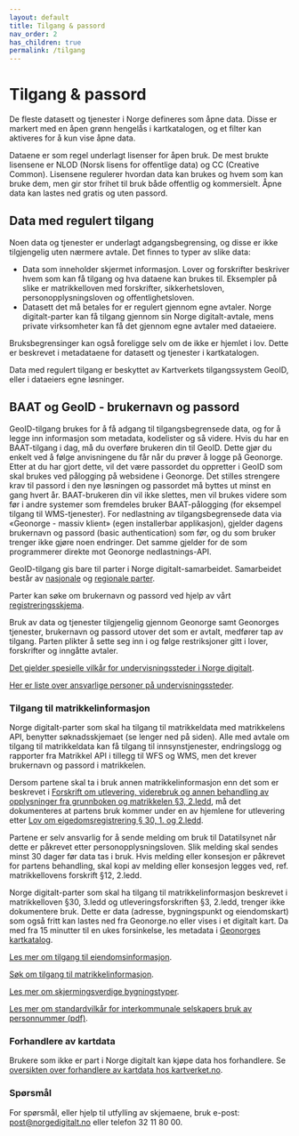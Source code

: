 ```yaml
---
layout: default
title: Tilgang & passord
nav_order: 2
has_children: true
permalink: /tilgang
---
```


# Tilgang & passord

  
De fleste datasett og tjenester i Norge defineres som åpne data. Disse er markert med en åpen grønn hengelås i kartkatalogen, og et filter kan aktiveres for å kun vise åpne data.

Dataene er som regel underlagt lisenser for åpen bruk. De mest brukte lisensene er NLOD (Norsk lisens for offentlige data) og CC (Creative Common). Lisensene regulerer hvordan data kan brukes og hvem som kan bruke dem, men gir stor frihet til bruk både offentlig og kommersielt. Åpne data kan lastes ned gratis og uten passord.

## Data med regulert tilgang

Noen data og tjenester er underlagt adgangsbegrensing, og disse er ikke tilgjengelig uten nærmere avtale. Det finnes to typer av slike data:

- Data som inneholder skjermet informasjon. Lover og forskrifter beskriver hvem som kan få tilgang og hva dataene kan brukes til. Eksempler på slike er matrikkelloven med forskrifter, sikkerhetsloven, personopplysningsloven og offentlighetsloven.
- Datasett det må betales for er regulert gjennom egne avtaler. Norge digitalt-parter kan få tilgang gjennom sin Norge digitalt-avtale, mens private virksomheter kan få det gjennom egne avtaler med dataeiere.

Bruksbegrensinger kan også foreligge selv om de ikke er hjemlet i lov. Dette er beskrevet i metadataene for datasett og tjenester i kartkatalogen.

Data med regulert tilgang er beskyttet av Kartverkets tilgangssystem GeoID, eller i dataeiers egne løsninger.

## BAAT og GeoID - brukernavn og passord

GeoID-tilgang brukes for å få adgang til tilgangsbegrensede data, og for å legge inn informasjon som metadata, kodelister og så videre. Hvis du har en BAAT-tilgang i dag, må du overføre brukeren din til GeoID. Dette gjør du enkelt ved å følge anvisningene du får når du prøver å logge på Geonorge. Etter at du har gjort dette, vil det være passordet du oppretter i GeoID som skal brukes ved pålogging på websidene i Geonorge. Det stilles strengere krav til passord i den nye løsningen og passordet må byttes ut minst en gang hvert år. BAAT-brukeren din vil ikke slettes, men vil brukes videre som før i andre systemer som fremdeles bruker BAAT-pålogging (for eksempel tilgang til WMS-tjenester). For nedlastning av tilgangsbegrensede data via «Geonorge - massiv klient» (egen installerbar applikasjon), gjelder dagens brukernavn og passord (basic authentication) som før, og du som bruker trenger ikke gjøre noen endringer. Det samme gjelder for de som programmerer direkte mot Geonorge nedlastnings-API.

GeoID-tilgang gis bare til parter i Norge digitalt-samarbeidet. Samarbeidet består av [nasjonale](https://www.geonorge.no/globalassets/geonorge2/parter/nasjonale-parter-i-norge-digitalt-1.pdf) og [regionale parter](https://www.geonorge.no/globalassets/geonorge2/parter/regionale-parter-i-norge-digitalt.pdf).

Parter kan søke om brukernavn og passord ved hjelp av vårt [registreringsskjema](http://www.geonorge.no/NDUserForm/).

Bruk av data og tjenester tilgjengelig gjennom Geonorge samt Geonorges tjenester, brukernavn og passord utover det som er avtalt, medfører tap av tilgang. Parten plikter å sette seg inn i og følge restriksjoner gitt i lover, forskrifter og inngåtte avtaler.

[Det gjelder spesielle vilkår for undervisningssteder i Norge digitalt](https://www.geonorge.no/Geodataarbeid/Norge-digitalt/studenter-og-undervisningssteder/).

[Her er liste over ansvarlige personer på undervisningssteder](https://www.geonorge.no/globalassets/geonorge2/parter/nasjonale-parter-i-norge-digitalt-1.pdf).

### Tilgang til matrikkelinformasjon

Norge digitalt-parter som skal ha tilgang til matrikkeldata med matrikkelens API, benytter søknadsskjemaet (se lenger ned på siden). Alle med avtale om tilgang til matrikkeldata kan få tilgang til innsynstjenester, endringslogg og rapporter fra Matrikkel API i tillegg til WFS og WMS, men det krever brukernavn og passord i matrikkelen.

Dersom partene skal ta i bruk annen matrikkelinformasjon enn det som er beskrevet i [Forskrift om utlevering, viderebruk og annen behandling av opplysninger fra grunnboken og matrikkelen §3, 2.ledd](https://lovdata.no/dokument/SF/forskrift/2013-12-18-1599?q=matrikkellov), må det dokumenteres at partens bruk kommer under en av hjemlene for utlevering etter [Lov om eigedomsregistrering § 30, 1. og 2.ledd](https://lovdata.no/dokument/NL/lov/2005-06-17-101).

Partene er selv ansvarlig for å sende melding om bruk til Datatilsynet når dette er påkrevet etter personopplysningsloven. Slik melding skal sendes minst 30 dager før data tas i bruk. Hvis melding eller konsesjon er påkrevet for partens behandling, skal kopi av melding eller konsesjon legges ved, ref. matrikkellovens forskrift §12, 2.ledd.

Norge digitalt-parter som skal ha tilgang til matrikkelinformasjon beskrevet i matrikkelloven §30, 3.ledd og utleveringsforskriften §3, 2.ledd, trenger ikke dokumentere bruk. Dette er data (adresse, bygningspunkt og eiendomskart) som også fritt kan lastes ned fra Geonorge.no eller vises i et digitalt kart. Da med fra 15 minutter til en ukes forsinkelse, les metadata i [Geonorges kartkatalog](https://kartkatalog.geonorge.no/?type=dataset&type=series&type=service&organization=Kartverket&dataaccess=Det%20er%20ingen%20begrensninger%20p%C3%A5%20tilgang%20til%20datasett%20og%20tjenester&theme=Eiendom).

[Les mer om tilgang til eiendomsinformasjon](https://kartverket.no/api-og-data/eiendomsdata).

[Søk om tilgang til matrikkelinformasjon](https://kartverket.no/api-og-data/eiendomsdata/soknad-api-tilgang).

[Les mer om skjermingsverdige bygningstyper](https://www.kartverket.no/eiendom/bygninger/skjermingsverdige-bygningstyper).

[Les mer om standardvilkår for interkommunale selskapers bruk av personnummer (pdf)](https://www.geonorge.no/globalassets/geonorge2/diverse-filer-norge-digitalt/interkommunaleselskaperogbehovfortilgangtilpersonnummerimatrikkelen.pdf).

### Forhandlere av kartdata

Brukere som ikke er part i Norge digitalt kan kjøpe data hos forhandlere. Se [oversikten over forhandlere av kartdata hos kartverket.no](http://www.kartverket.no/Bestille/Bestille-kartdata/).

### Spørsmål

For spørsmål, eller hjelp til utfylling av skjemaene, bruk e-post: [post@norgedigitalt.no](mailto:post@norgedigitalt.no) eller telefon 32 11 80 00.
